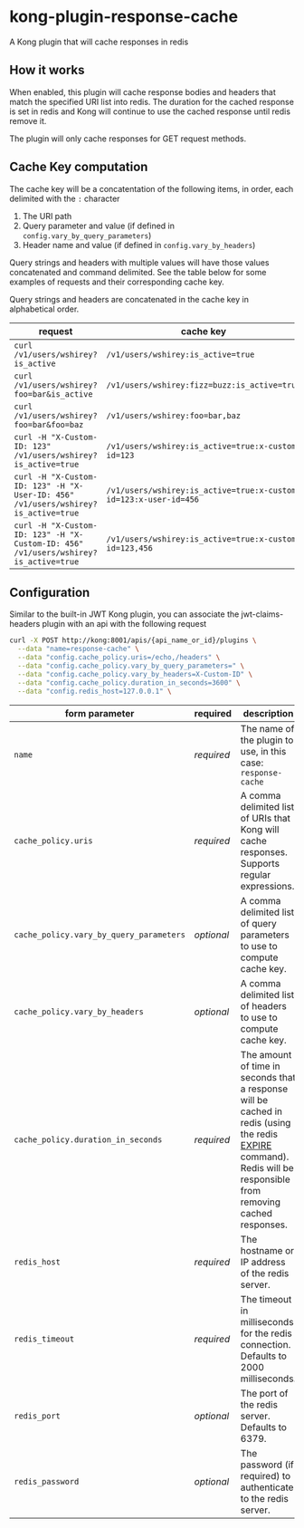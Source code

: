 # kong-plugin-response-cache

A Kong plugin that will cache responses in redis

## How it works
When enabled, this plugin will cache response bodies and headers that match the 
specified URI list into redis. The duration for the cached response is set in 
redis and Kong will continue to use the cached response until redis remove it.

The plugin will only cache responses for GET request methods.

## Cache Key computation

The cache key will be a concatentation of the following items, in order, each delimited 
with the `:` character

1. The URI path
1. Query parameter and value (if defined in `config.vary_by_query_parameters`)
1. Header name and value (if defined in `config.vary_by_headers`)

Query strings and headers with multiple values will have those values concatenated
and command delimited. See the table below for some examples of requests and
their corresponding cache key.

Query strings and headers are concatenated in the cache key in alphabetical order.

request|cache key
---|---
`curl /v1/users/wshirey?is_active`|`/v1/users/wshirey:is_active=true`
`curl /v1/users/wshirey?foo=bar&is_active`|`/v1/users/wshirey:fizz=buzz:is_active=true`
`curl /v1/users/wshirey?foo=bar&foo=baz`|`/v1/users/wshirey:foo=bar,baz`
`curl -H "X-Custom-ID: 123" /v1/users/wshirey?is_active=true`|`/v1/users/wshirey:is_active=true:x-custom-id=123`
`curl -H "X-Custom-ID: 123" -H "X-User-ID: 456" /v1/users/wshirey?is_active=true`|`/v1/users/wshirey:is_active=true:x-custom-id=123:x-user-id=456`
`curl -H "X-Custom-ID: 123" -H "X-Custom-ID: 456" /v1/users/wshirey?is_active=true`|`/v1/users/wshirey:is_active=true:x-custom-id=123,456`

## Configuration

Similar to the built-in JWT Kong plugin, you can associate the jwt-claims-headers
plugin with an api with the following request

```bash
curl -X POST http://kong:8001/apis/{api_name_or_id}/plugins \
  --data "name=response-cache" \
  --data "config.cache_policy.uris=/echo,/headers" \
  --data "config.cache_policy.vary_by_query_parameters=" \
  --data "config.cache_policy.vary_by_headers=X-Custom-ID" \
  --data "config.cache_policy.duration_in_seconds=3600" \
  --data "config.redis_host=127.0.0.1" \
```

form parameter|required|description
---|---|---
`name`|*required*|The name of the plugin to use, in this case: `response-cache`
`cache_policy.uris`|*required*|A comma delimited list of URIs that Kong will cache responses. Supports regular expressions.
`cache_policy.vary_by_query_parameters`|*optional*|A comma delimited list of query parameters to use to compute cache key.
`cache_policy.vary_by_headers`|*optional*|A comma delimited list of headers to use to compute cache key.
`cache_policy.duration_in_seconds`|*required*|The amount of time in seconds that a response will be cached in redis (using the redis [EXPIRE](https://redis.io/commands/expire) command). Redis will be responsible from removing cached responses.
`redis_host`|*required*|The hostname or IP address of the redis server.
`redis_timeout`|*required*|The timeout in milliseconds for the redis connection. Defaults to 2000 milliseconds.
`redis_port`|*optional*|The port of the redis server. Defaults to 6379.
`redis_password`|*optional*|The password (if required) to authenticate to the redis server.
